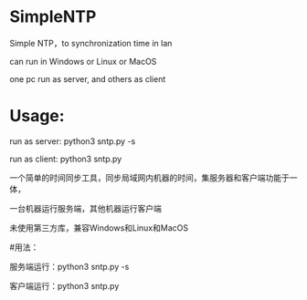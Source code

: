 # SimpleNTP
Simple NTP，to synchronization time in lan

can run in Windows or Linux or MacOS

one pc run as server, and others as client

# Usage:
run as server: python3 sntp.py -s

run as client: python3 sntp.py



一个简单的时间同步工具，同步局域网内机器的时间，集服务器和客户端功能于一体，

一台机器运行服务端，其他机器运行客户端

未使用第三方库，兼容Windows和Linux和MacOS

#用法：

服务端运行：python3 sntp.py -s

客户端运行：python3 sntp.py
